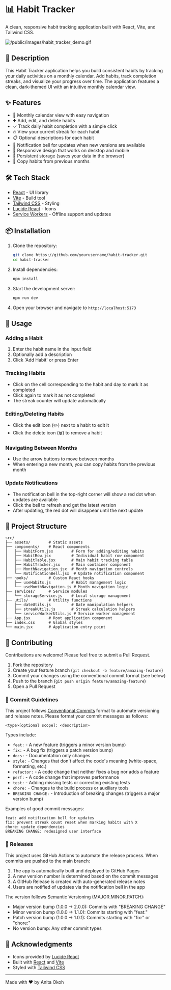 # 📊 Habit Tracker

A clean, responsive habit tracking application built with React, Vite, and Tailwind CSS.

![/public/images/habit_tracker_demo.gif](https://github.com/user-attachments/assets/ff654600-9ce1-4502-a11b-3092bca0ea96)

## 📝 Description

This Habit Tracker application helps you build consistent habits by tracking your daily activities on a monthly calendar. Add habits, track completion streaks, and visualize your progress over time. The application features a clean, dark-themed UI with an intuitive monthly calendar view.

## ✨ Features

- 📅 Monthly calendar view with easy navigation
- ➕ Add, edit, and delete habits
- ✓ Track daily habit completion with a simple click
- 🔥 View your current streak for each habit
- 📋 Optional descriptions for each habit
- 🔔 Notification bell for updates when new versions are available
- 📱 Responsive design that works on desktop and mobile
- 💾 Persistent storage (saves your data in the browser)
- 🔄 Copy habits from previous months

## 🛠️ Tech Stack

- [React](https://react.dev/) - UI library
- [Vite](https://vitejs.dev/) - Build tool
- [Tailwind CSS](https://tailwindcss.com/) - Styling
- [Lucide React](https://lucide.dev/) - Icons
- [Service Workers](https://developer.mozilla.org/en-US/docs/Web/API/Service_Worker_API) - Offline support and updates

## 📦 Installation

1. Clone the repository:

   ```bash
   git clone https://github.com/yourusername/habit-tracker.git
   cd habit-tracker
   ```

2. Install dependencies:

   ```bash
   npm install
   ```

3. Start the development server:

   ```bash
   npm run dev
   ```

4. Open your browser and navigate to `http://localhost:5173`

## 🚀 Usage

### Adding a Habit

1. Enter the habit name in the input field
2. Optionally add a description
3. Click 'Add Habit' or press Enter

### Tracking Habits

- Click on the cell corresponding to the habit and day to mark it as completed
- Click again to mark it as not completed
- The streak counter will update automatically

### Editing/Deleting Habits

- Click the edit icon (✏️) next to a habit to edit it
- Click the delete icon (🗑️) to remove a habit

### Navigating Between Months

- Use the arrow buttons to move between months
- When entering a new month, you can copy habits from the previous month

### Update Notifications

- The notification bell in the top-right corner will show a red dot when updates are available
- Click the bell to refresh and get the latest version
- After updating, the red dot will disappear until the next update

## 📁 Project Structure

```
src/
├── assets/        # Static assets
├── components/    # React components
│   ├── HabitForm.jsx        # Form for adding/editing habits
│   ├── HabitRow.jsx         # Individual habit row component
│   ├── HabitTable.jsx       # Main habit tracking table
│   ├── HabitTracker.jsx     # Main container component
│   ├── MonthNavigation.jsx  # Month navigation controls
│   └── NotificationBell.jsx  # Update notification component
├── hooks/         # Custom React hooks
│   ├── useHabits.js         # Habit management logic
│   └── useMonthNavigation.js # Month navigation logic
├── services/      # Service modules
│   └── storageService.js    # Local storage management
├── utils/         # Utility functions
│   ├── dateUtils.js         # Date manipulation helpers
│   ├── streakUtils.js       # Streak calculation helpers
│   └── serviceWorkerUtils.js # Service worker management
├── App.jsx        # Root application component
├── index.css      # Global styles
└── main.jsx       # Application entry point
```

## 🤝 Contributing

Contributions are welcome! Please feel free to submit a Pull Request.

1. Fork the repository
2. Create your feature branch (`git checkout -b feature/amazing-feature`)
3. Commit your changes using the conventional commit format (see below)
4. Push to the branch (`git push origin feature/amazing-feature`)
5. Open a Pull Request

### 📝 Commit Guidelines

This project follows [Conventional Commits](https://www.conventionalcommits.org/) format to automate versioning and release notes. Please format your commit messages as follows:

```
<type>[optional scope]: <description>
```

Types include:

- `feat:` - A new feature (triggers a minor version bump)
- `fix:` - A bug fix (triggers a patch version bump)
- `docs:` - Documentation only changes
- `style:` - Changes that don't affect the code's meaning (white-space, formatting, etc.)
- `refactor:` - A code change that neither fixes a bug nor adds a feature
- `perf:` - A code change that improves performance
- `test:` - Adding missing tests or correcting existing tests
- `chore:` - Changes to the build process or auxiliary tools
- `BREAKING CHANGE:` - Introduction of breaking changes (triggers a major version bump)

Examples of good commit messages:

```
feat: add notification bell for updates
fix: prevent streak count reset when marking habits with X
chore: update dependencies
BREAKING CHANGE: redesigned user interface
```

### 🔄 Releases

This project uses GitHub Actions to automate the release process. When commits are pushed to the main branch:

1. The app is automatically built and deployed to GitHub Pages
2. A new version number is determined based on the commit messages
3. A GitHub Release is created with auto-generated release notes
4. Users are notified of updates via the notification bell in the app

The version follows Semantic Versioning (MAJOR.MINOR.PATCH):

- Major version bump (1.0.0 → 2.0.0): Commits with "BREAKING CHANGE"
- Minor version bump (1.0.0 → 1.1.0): Commits starting with "feat:"
- Patch version bump (1.0.0 → 1.0.1): Commits starting with "fix:" or "chore:"
- No version bump: Any other commit types

## 👏 Acknowledgments

- Icons provided by [Lucide React](https://lucide.dev/)
- Built with [React](https://react.dev/) and [Vite](https://vitejs.dev/)
- Styled with [Tailwind CSS](https://tailwindcss.com/)

---

Made with ❤️ by Anita Okoh
